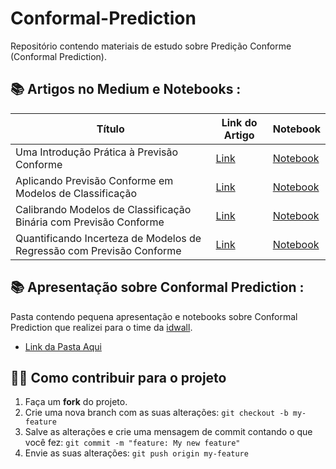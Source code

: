 # Conformal-Prediction
Repositório contendo materiais de estudo sobre Predição Conforme (Conformal Prediction).

## 📚 Artigos no Medium e Notebooks :

**Título** | **Link do Artigo** | **Notebook**
------------ | ------------ | ------------
Uma Introdução Prática à Previsão Conforme | [Link](https://medium.com/data-hackers/uma-introdu%C3%A7%C3%A3o-pr%C3%A1tica-%C3%A0-previs%C3%A3o-conforme-de4c7479e021) | [Notebook](https://github.com/gusbruschi13/Conformal-Prediction/blob/main/Introdu%C3%A7%C3%A3o-Pr%C3%A1tica-Previs%C3%A3o-Conforme.ipynb)
Aplicando Previsão Conforme em Modelos de Classificação | [Link](https://medium.com/data-hackers/aplicando-previs%C3%A3o-conforme-em-modelos-de-classifica%C3%A7%C3%A3o-a26b2805ab0) | [Notebook](https://github.com/gusbruschi13/Conformal-Prediction/blob/main/Previs%C3%A3o-Conforme-Classifica%C3%A7%C3%A3o.ipynb)
Calibrando Modelos de Classificação Binária com Previsão Conforme | [Link](https://medium.com/data-hackers/calibrando-modelos-de-classifica%C3%A7%C3%A3o-bin%C3%A1ria-com-previs%C3%A3o-conforme-f547e68602ee) | [Notebook](https://github.com/gusbruschi13/Conformal-Prediction/blob/main/Previs%C3%A3o-Conforme-Classifica%C3%A7%C3%A3o.ipynb)
Quantificando Incerteza de Modelos de Regressão com Previsão Conforme | [Link](TBD) | [Notebook](https://github.com/gusbruschi13/Conformal-Prediction/blob/main/Previs%C3%A3o-Conforme-Regress%C3%A3o.ipynb)

## 📚 Apresentação sobre Conformal Prediction :

Pasta contendo pequena apresentação e notebooks sobre Conformal Prediction que realizei para o time da [idwall](https://idwall.co/).

- [Link da Pasta Aqui](https://github.com/gusbruschi13/Conformal-Prediction/tree/main/cp-101)


## 💪🏾 Como contribuir para o projeto

1. Faça um **fork** do projeto.
2. Crie uma nova branch com as suas alterações: `git checkout -b my-feature`
3. Salve as alterações e crie uma mensagem de commit contando o que você fez: `git commit -m "feature: My new feature"`
4. Envie as suas alterações: `git push origin my-feature`
